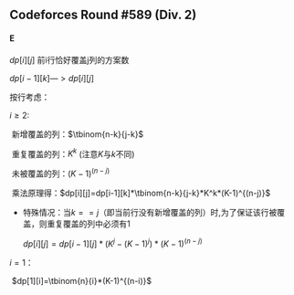 ## Codeforces Round #589 (Div. 2)

#### E

$dp[i][j]$ 前i行恰好覆盖j列的方案数

$dp[i-1][k]—>dp[i][j]$

按行考虑：

$i \geq 2:$

​	新增覆盖的列：$\tbinom{n-k}{j-k}$

​	重复覆盖的列：$K^k$ (注意$K$与$k$不同)

​	未被覆盖的列：$(K-1)^{(n-j)}$

​	乘法原理得：$dp[i][j]=dp[i-1][k]*\tbinom{n-k}{j-k}*K^k*(K-1)^{(n-j)}$

 * 特殊情况：当$k==j$（即当前行没有新增覆盖的列）时,为了保证该行被覆盖，则重复覆盖的列中必须有1

   $dp[i][j]=dp[i-1][j]*(K^j-(K-1)^j)*(K-1)^{(n-j)}$

$i=1$：

​	$dp[1][i]=\tbinom{n}{i}*(K-1)^{(n-i)}$	